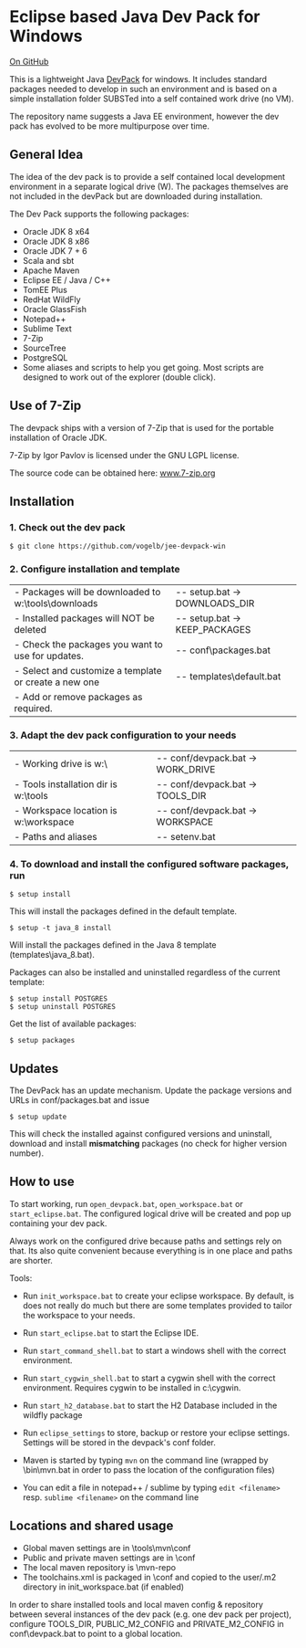 # Eclipse based Java Dev Pack for Windows
[On GitHub](https://github.com/vogelb/jee-devpack-win)

This is a lightweight Java [DevPack](http://blog.tknerr.de/blog/2014/10/09/devpack-philosophy-aka-works-on-your-machine/) for windows.
It includes standard packages needed to develop in such an environment and is based on a simple installation folder SUBSTed into a self contained work drive (no VM).

The repository name suggests a Java EE environment, however the dev pack has evolved to be more multipurpose over time.

## General Idea

The idea of the dev pack is to provide a self contained local development environment in a separate logical drive (W).
The packages themselves are not included in the devPack but are downloaded during installation.

The Dev Pack supports the following packages:
- Oracle JDK 8 x64
- Oracle JDK 8 x86
- Oracle JDK 7 + 6
- Scala and sbt
- Apache Maven
- Eclipse EE / Java / C++
- TomEE Plus
- RedHat WildFly
- Oracle GlassFish
- Notepad++
- Sublime Text
- 7-Zip
- SourceTree
- PostgreSQL
- Some aliases and scripts to help you get going. Most scripts are designed to work out of the explorer (double click).

## Use of 7-Zip

The devpack ships with a version of 7-Zip that is used for the portable installation of Oracle JDK.

7-Zip by Igor Pavlov is licensed under the GNU LGPL license.

The source code can be obtained here: www.7-zip.org

## Installation

### 1. Check out the dev pack

	$ git clone https://github.com/vogelb/jee-devpack-win
	
### 2. Configure installation and template

| | |
| -------------------------------------------------------------- | ----------------------------------- |
| - Packages will be downloaded to w:\tools\downloads            | -- setup.bat -> DOWNLOADS_DIR       |
| - Installed packages will NOT be deleted                       | -- setup.bat -> KEEP_PACKAGES       |
| - Check the packages you want to use for updates.              | -- conf\packages.bat                |
| - Select and customize a template or create a new one          | -- templates\default.bat            |
| - Add or remove packages as required.                          |                                     | 

### 3. Adapt the dev pack configuration to your needs
| | |
| -------------------------------------- | ----------------------------------- |
| - Working drive is w:\                 |   -- conf/devpack.bat -> WORK_DRIVE |
| - Tools installation dir is w:\tools   |  -- conf/devpack.bat -> TOOLS_DIR   |
| - Workspace location is w:\workspace   |  -- conf/devpack.bat -> WORKSPACE   |
| - Paths and aliases                    |	-- setenv.bat                      |

### 4. To download and install the configured software packages, run

	$ setup install
	
This will install the packages defined in the default template.

	$ setup -t java_8 install
	
Will install the packages defined in the Java 8 template (templates\java_8.bat).

Packages can also be installed and uninstalled regardless of the current template:
	
	$ setup install POSTGRES
	$ setup uninstall POSTGRES
	
Get the list of available packages:
	
	$ setup packages
	
## Updates
The DevPack has an update mechanism. Update the package versions and URLs in conf/packages.bat and issue

	$ setup update
	
This will check the installed against configured versions and uninstall, download and install **mismatching** packages (no check for higher version number).

## How to use

To start working, run `open_devpack.bat`, `open_workspace.bat` or `start_eclipse.bat`. The configured logical drive will be created and pop up containing your dev pack.

Always work on the configured drive because paths and settings rely on that. Its also quite convenient because everything is in one place and paths are shorter.

Tools:

- Run `init_workspace.bat` to create your eclipse workspace. By default, is does not really do much but there are some templates provided to tailor the workspace to your needs.

- Run `start_eclipse.bat` to start the Eclipse IDE.

- Run `start_command_shell.bat` to start a windows shell with the correct environment.

- Run `start_cygwin_shell.bat` to start a cygwin shell with the correct environment. Requires cygwin to be installed in c:\cygwin.

- Run `start_h2_database.bat` to start the H2 Database included in the wildfly package

- Run `eclipse_settings` to store, backup or restore your eclipse settings. Settings will be stored in the devpack's conf folder.

- Maven is started by typing `mvn` on the command line (wrapped by \bin\mvn.bat in order to pass the location of the configuration files)

- You can edit a file in notepad++ / sublime by typing `edit <filename>` resp. `sublime <filename>` on the command line

## Locations and shared usage

- Global maven settings are in \tools\mvn\conf
- Public and private maven settings are in \conf
- The local maven repository is \mvn-repo
- The toolchains.xml is packaged in \conf and copied to the user/.m2 directory in init_workspace.bat (if enabled)

In order to share installed tools and local maven config & repository between several instances of the dev pack (e.g. one dev pack per project), configure TOOLS_DIR, PUBLIC_M2_CONFIG and PRIVATE_M2_CONFIG in conf\devpack.bat to point to a global location.
